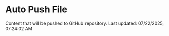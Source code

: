 # Auto Push File

Content that will be pushed to GitHub repository.
Last updated: 07/22/2025, 07:24:02 AM